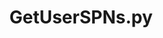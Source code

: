 ---
layout: tag-list
type: tag
title: GetUserSPNs.py
slug: GetUserSPNs.py
category: Tag
sidebar: false
description: >
     Certificacion.
---